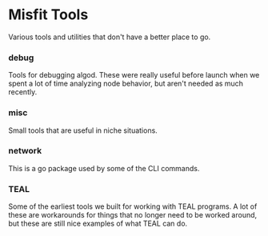 # Misfit Tools

Various tools and utilities that don't have a better place to go.

### debug

Tools for debugging algod. These were really useful before launch when we spent a lot of time analyzing node behavior, but aren't needed as much recently.

### misc

Small tools that are useful in niche situations.

### network

This is a go package used by some of the CLI commands.

### TEAL

Some of the earliest tools we built for working with TEAL programs. A lot of these are workarounds for things that no longer need to be worked around, but these are still nice examples of what TEAL can do.

